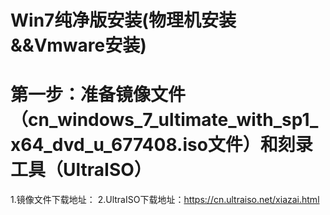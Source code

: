 # Win7纯净版安装(物理机安装&&Vmware安装)
# 第一步：准备镜像文件（cn_windows_7_ultimate_with_sp1_x64_dvd_u_677408.iso文件）和刻录工具（UltraISO）
  1.镜像文件下载地址：
  2.UltraISO下载地址：https://cn.ultraiso.net/xiazai.html
